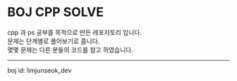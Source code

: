 # BOJ CPP SOLVE

cpp 과 ps 공부를 목적으로 만든 레포지토리 입니다.
<br/>
문제는 단계별로 풀어보기로 풉니다.
<br/>
몇몇 문제는 다른 분들의 코드를 참고 하였습니다.

---

boj id: limjunseok_dev
